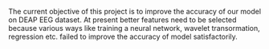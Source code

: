 The current objective of this project is to improve the accuracy of our model on DEAP EEG dataset. At present better features need to be selected because various ways like training a neural network, wavelet transormation, regression etc. failed to improve the accuracy of model satisfactorily.
